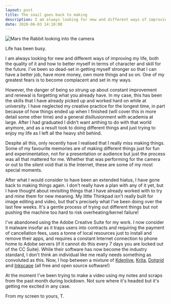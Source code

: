 ```yaml
---
layout: post
title: The snail goes back to making
description: I am always looking for new and different ways of improving my life, both the quality of it and how to better myself in terms of character and skill for the future
date: 2020-06-03 14:10:00
---
```


![Mars the Rabbit looking into the camera](/media/mars.jpg)

Life has been busy.

I am always looking for new and different ways of improving my life, both the quality of it and how to better myself in terms of character and skill for the future. I've been so dead-set in getting myself stronger so that I can have a better job, have more money, own more things and so on. One of my greatest fears is to become complacent and set in my ways.

<!--more-->

However, the danger of being so strung up about constant improvement and renewal is forgetting what you already have. In my case, this has been the skills that I have already picked up and worked hard on while at university. I have neglected my creative practice for the longest time, in part because of how things ended up when I finished (will cover this in more detail some other time) and a general disillusionment with academia at large. After I had graduated I didn't want anthing to do with that world anymore, and as a result took to doing different things and just trying to enjoy my life as I left all the heavy shit behind.

Despite all this, only recently have I realised that I really miss making things. Some of my favourite memories are of making different things just for fun and experimentation, not for a presentation or audience but just the process was all that mattered for me. Whether that was performing for the camera or out to the silent void that is the Internet, these are some of my most special moments.

After what I would consider to have been an extended hiatus, I have gone back to making things again. I don't really have a plan with any of it yet, but I have thought about revisiting things that I have already worked with to try and mine them for new meaning. My little Thinkpad isn't really built for image editing and video, but that's precisely what I've been doing over the last few weeks. It's a gentle process of trying out different things but not pushing the machine too hard to risk overheating/kernel failure!

I've abandoned using the Adobe Creative Suite for my work. I now consider it malware insofar as it traps users into contracts and requiring the payment of cancellation fees, uses a tonne of local resources just to install and remove their apps, and requires a constant Internet connection to phone home to Adobe servers (if it cannot do this every 7 days you are locked out of the CC Suite). While their software has now become the industry standard, I don't think an individual like me really needs something as convoluted as this. Now, I hop between a mixture of [Kdenlive](https://kdenlive.org), [Krita](https://krita.org), [Dotgrid](https://100r.co/site/dotgrid.html) and [Inkscape](https://inkscape.org) (all free and open source software!)

At the moment I've been trying to make a video using my notes and scraps from the past month during lockdown. Not sure where it's headed but it's getting me excited in any case.

From my screen to yours,
T.

